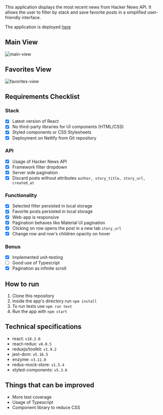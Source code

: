 This application displays the most recent news from Hacker News API. It allows the user to filter by stack and save favorite posts in a simplified user-friendly interface. 

The application is deployed [here](https://euphonious-donut-76ef9e.netlify.app/)

## Main View

![main-view](https://i.ibb.co/HHfbJZY/hacker-news-main.png)

## Favorites View

![favorites-view](https://i.ibb.co/m5xwGnH/hacker-news-faves.png)

## Requirements Checklist

### Stack

- [x] Latest version of React 
- [x] No third-party libraries for UI components (HTML/CSS)
- [x] Styled components or CSS Stylesheets
- [x] Deployment on Netlify from Git repository

### API

- [x] Usage of Hacker News API
- [x] Framework filter dropdown
- [x] Server side pagination
- [x] Discard posts without attributes ```author, story_title, story_url, created_at```

### Functionality

- [x] Selected filter persisted in local storage
- [x] Favorite posts persisted in local storage
- [x] Web-app is responsive
- [x] Pagination behaves like Material UI pagination
- [x] Clicking on row opens the post in a new tab ```story_url```
- [x] Change row and row's children opacity on hover

### Bonus

- [x] Implemented unit-testing
- [ ] Good use of Typescript
- [x] Pagination as infinite scroll

## How to run

1. Clone this repository
2. Inside the app's directory run `npm install`
3. To run tests use `npm run test`
4. Run the app with `npm start`

## Technical specifications

- react: ```v18.2.0```
- react-redux: ```v8.0.5```
- reduxjs/toolkit: ```v1.9.2```
- jest-dom: ```v5.16.5```
- enzyme: ```v3.11.0```
- redux-mock-store: ```v1.5.4```
- styled-components: ```v5.3.6```

## Things that can be improved

- More test coverage
- Usage of Typescript
- Component library to reduce CSS 



